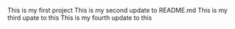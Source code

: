 This is my first project
This is my second update to README.md
This is my third upate to this
This is my fourth update to this